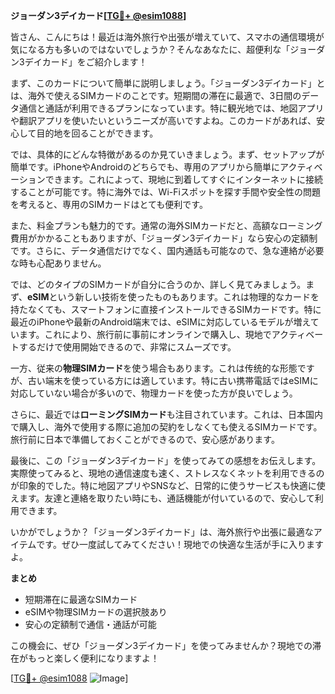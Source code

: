 **ジョーダン3デイカード[[TG💪+ @esim1088](https://t.me/s/esim1088)]**

皆さん、こんにちは！最近は海外旅行や出張が増えていて、スマホの通信環境が気になる方も多いのではないでしょうか？そんなあなたに、超便利な「ジョーダン3デイカード」をご紹介します！

まず、このカードについて簡単に説明しましょう。「ジョーダン3デイカード」とは、海外で使えるSIMカードのことです。短期間の滞在に最適で、3日間のデータ通信と通話が利用できるプランになっています。特に観光地では、地図アプリや翻訳アプリを使いたいというニーズが高いですよね。このカードがあれば、安心して目的地を回ることができます。

では、具体的にどんな特徴があるのか見ていきましょう。まず、セットアップが簡単です。iPhoneやAndroidのどちらでも、専用のアプリから簡単にアクティベーションできます。これによって、現地に到着してすぐにインターネットに接続することが可能です。特に海外では、Wi-Fiスポットを探す手間や安全性の問題を考えると、専用のSIMカードはとても便利です。

また、料金プランも魅力的です。通常の海外SIMカードだと、高額なローミング費用がかかることもありますが、「ジョーダン3デイカード」なら安心の定額制です。さらに、データ通信だけでなく、国内通話も可能なので、急な連絡が必要な時も心配ありません。

では、どのタイプのSIMカードが自分に合うのか、詳しく見てみましょう。まず、**eSIM**という新しい技術を使ったものもあります。これは物理的なカードを持たなくても、スマートフォンに直接インストールできるSIMカードです。特に最近のiPhoneや最新のAndroid端末では、eSIMに対応しているモデルが増えています。これにより、旅行前に事前にオンラインで購入し、現地でアクティベートするだけで使用開始できるので、非常にスムーズです。

一方、従来の**物理SIMカード**を使う場合もあります。これは传统的な形態ですが、古い端末を使っている方には適しています。特に古い携帯電話ではeSIMに対応していない場合が多いので、物理カードを使った方が良いでしょう。

さらに、最近では**ローミングSIMカード**も注目されています。これは、日本国内で購入し、海外で使用する際に追加の契約をしなくても使えるSIMカードです。旅行前に日本で準備しておくことができるので、安心感があります。

最後に、この「ジョーダン3デイカード」を使ってみての感想をお伝えします。実際使ってみると、現地の通信速度も速く、ストレスなくネットを利用できるのが印象的でした。特に地図アプリやSNSなど、日常的に使うサービスも快適に使えます。友達と連絡を取りたい時にも、通話機能が付いているので、安心して利用できます。

いかがでしょうか？「ジョーダン3デイカード」は、海外旅行や出張に最適なアイテムです。ぜひ一度試してみてください！現地での快適な生活が手に入りますよ。

**まとめ**
- 短期滞在に最適なSIMカード
- eSIMや物理SIMカードの選択肢あり
- 安心の定額制で通信・通話が可能

この機会に、ぜひ「ジョーダン3デイカード」を使ってみませんか？現地での滞在がもっと楽しく便利になりますよ！

[[TG💪+ @esim1088](https://t.me/s/esim1088) ![Image](https://i.postimg.cc/Y0z9fWf4/image.png)]